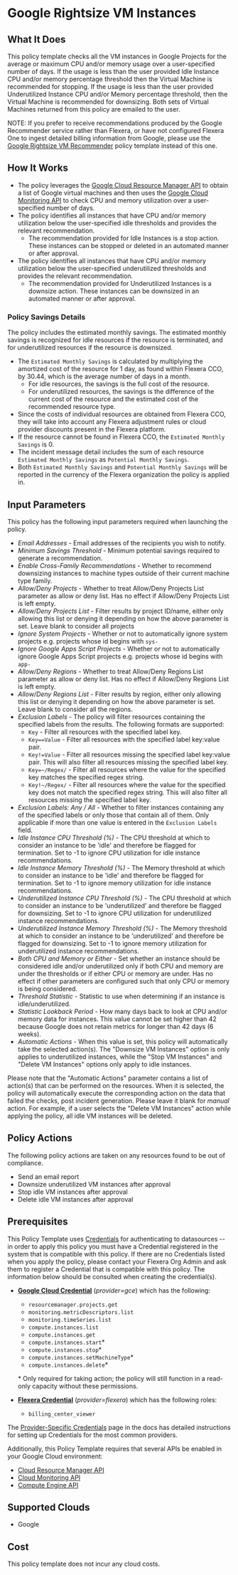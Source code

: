 # Google Rightsize VM Instances

## What It Does

This policy template checks all the VM instances in Google Projects for the average or maximum CPU and/or memory usage over a user-specified number of days. If the usage is less than the user provided Idle Instance CPU and/or memory percentage threshold then the Virtual Machine is recommended for stopping. If the usage is less than the user provided Underutilized Instance CPU and/or Memory percentage threshold, then the Virtual Machine is recommended for downsizing. Both sets of Virtual Machines returned from this policy are emailed to the user.

NOTE: If you prefer to receive recommendations produced by the Google Recommender service rather than Flexera, or have not configured Flexera One to ingest detailed billing information from Google, please use the [Google Rightsize VM Recommender](https://github.com/flexera-public/policy_templates/tree/master/cost/google/rightsize_vm_recommendations) policy template instead of this one.

## How It Works

- The policy leverages the [Google Cloud Resource Manager API](https://console.cloud.google.com/flows/enableapi?apiid=cloudresourcemanager.googleapis.com) to obtain a list of Google virtual machines and then uses the [Google Cloud Monitoring API](https://console.cloud.google.com/flows/enableapi?apiid=monitoring.googleapis.com) to check CPU and memory utilization over a user-specified number of days.
- The policy identifies all instances that have CPU and/or memory utilization below the user-specified idle thresholds and provides the relevant recommendation.
  - The recommendation provided for Idle Instances is a stop action. These instances can be stopped or deleted in an automated manner or after approval.
- The policy identifies all instances that have CPU and/or memory utilization below the user-specified underutilized thresholds and provides the relevant recommendation.
  - The recommendation provided for Underutilized Instances is a downsize action. These instances can be downsized in an automated manner or after approval.

### Policy Savings Details

The policy includes the estimated monthly savings. The estimated monthly savings is recognized for idle resources if the resource is terminated, and for underutilized resources if the resource is downsized.

- The `Estimated Monthly Savings` is calculated by multiplying the amortized cost of the resource for 1 day, as found within Flexera CCO, by 30.44, which is the average number of days in a month.
  - For idle resources, the savings is the full cost of the resource.
  - For underutilized resources, the savings is the difference of the current cost of the resource and the estimated cost of the recommended resource type.
- Since the costs of individual resources are obtained from Flexera CCO, they will take into account any Flexera adjustment rules or cloud provider discounts present in the Flexera platform.
- If the resource cannot be found in Flexera CCO, the `Estimated Monthly Savings` is 0.
- The incident message detail includes the sum of each resource `Estimated Monthly Savings` as `Potential Monthly Savings`.
- Both `Estimated Monthly Savings` and `Potential Monthly Savings` will be reported in the currency of the Flexera organization the policy is applied in.

## Input Parameters

This policy has the following input parameters required when launching the policy.

- *Email Addresses* - Email addresses of the recipients you wish to notify.
- *Minimum Savings Threshold* - Minimum potential savings required to generate a recommendation.
- *Enable Cross-Family Recommendations* - Whether to recommend downsizing instances to machine types outside of their current machine type family.
- *Allow/Deny Projects* - Whether to treat Allow/Deny Projects List parameter as allow or deny list. Has no effect if Allow/Deny Projects List is left empty.
- *Allow/Deny Projects List* - Filter results by project ID/name, either only allowing this list or denying it depending on how the above parameter is set. Leave blank to consider all projects
- *Ignore System Projects* - Whether or not to automatically ignore system projects e.g. projects whose id begins with `sys-`
- *Ignore Google Apps Script Projects* - Whether or not to automatically ignore Google Apps Script projects e.g. projects whose id begins with `app-`
- *Allow/Deny Regions* - Whether to treat Allow/Deny Regions List parameter as allow or deny list. Has no effect if Allow/Deny Regions List is left empty.
- *Allow/Deny Regions List* - Filter results by region, either only allowing this list or denying it depending on how the above parameter is set. Leave blank to consider all the regions.
- *Exclusion Labels* - The policy will filter resources containing the specified labels from the results. The following formats are supported:
  - `Key` - Filter all resources with the specified label key.
  - `Key==Value` - Filter all resources with the specified label key:value pair.
  - `Key!=Value` - Filter all resources missing the specified label key:value pair. This will also filter all resources missing the specified label key.
  - `Key=~/Regex/` - Filter all resources where the value for the specified key matches the specified regex string.
  - `Key!~/Regex/` - Filter all resources where the value for the specified key does not match the specified regex string. This will also filter all resources missing the specified label key.
- *Exclusion Labels: Any / All* - Whether to filter instances containing any of the specified labels or only those that contain all of them. Only applicable if more than one value is entered in the `Exclusion Labels` field.
- *Idle Instance CPU Threshold (%)* - The CPU threshold at which to consider an instance to be 'idle' and therefore be flagged for termination. Set to -1 to ignore CPU utilization for idle instance recommendations.
- *Idle Instance Memory Threshold (%)* - The Memory threshold at which to consider an instance to be 'idle' and therefore be flagged for termination. Set to -1 to ignore memory utilization for idle instance recommendations.
- *Underutilized Instance CPU Threshold (%)* - The CPU threshold at which to consider an instance to be 'underutilized' and therefore be flagged for downsizing. Set to -1 to ignore CPU utilization for underutilized instance recommendations.
- *Underutilized Instance Memory Threshold (%)* - The Memory threshold at which to consider an instance to be 'underutilized' and therefore be flagged for downsizing. Set to -1 to ignore memory utilization for underutilized instance recommendations.
- *Both CPU and Memory or Either* - Set whether an instance should be considered idle and/or underutilized only if both CPU and memory are under the thresholds or if either CPU or memory are under. Has no effect if other parameters are configured such that only CPU or memory is being considered.
- *Threshold Statistic* - Statistic to use when determining if an instance is idle/underutilized.
- *Statistic Lookback Period* - How many days back to look at CPU and/or memory data for instances. This value cannot be set higher than 42 because Google does not retain metrics for longer than 42 days (6 weeks).
- *Automatic Actions* - When this value is set, this policy will automatically take the selected action(s). The "Downsize VM Instances" option is only applies to underutilized instances, while the "Stop VM Instances" and "Delete VM Instances" options only apply to idle instances.

Please note that the "Automatic Actions" parameter contains a list of action(s) that can be performed on the resources. When it is selected, the policy will automatically execute the corresponding action on the data that failed the checks, post incident generation. Please leave it blank for *manual* action. For example, if a user selects the "Delete VM Instances" action while applying the policy, all idle VM instances will be deleted.

## Policy Actions

The following policy actions are taken on any resources found to be out of compliance.

- Send an email report
- Downsize underutilized VM instances after approval
- Stop idle VM instances after approval
- Delete idle VM instances after approval

## Prerequisites

This Policy Template uses [Credentials](https://docs.flexera.com/flexera/EN/Automation/ManagingCredentialsExternal.htm) for authenticating to datasources -- in order to apply this policy you must have a Credential registered in the system that is compatible with this policy. If there are no Credentials listed when you apply the policy, please contact your Flexera Org Admin and ask them to register a Credential that is compatible with this policy. The information below should be consulted when creating the credential(s).

- [**Google Cloud Credential**](https://docs.flexera.com/flexera/EN/Automation/ProviderCredentials.htm#automationadmin_4083446696_1121577) (*provider=gce*) which has the following:
  - `resourcemanager.projects.get`
  - `monitoring.metricDescriptors.list`
  - `monitoring.timeSeries.list`
  - `compute.instances.list`
  - `compute.instances.get`
  - `compute.instances.start`*
  - `compute.instances.stop`*
  - `compute.instances.setMachineType`*
  - `compute.instances.delete`*

  \* Only required for taking action; the policy will still function in a read-only capacity without these permissions.

- [**Flexera Credential**](https://docs.flexera.com/flexera/EN/Automation/ProviderCredentials.htm) (*provider=flexera*) which has the following roles:
  - `billing_center_viewer`

The [Provider-Specific Credentials](https://docs.flexera.com/flexera/EN/Automation/ProviderCredentials.htm) page in the docs has detailed instructions for setting up Credentials for the most common providers.

Additionally, this Policy Template requires that several APIs be enabled in your Google Cloud environment:

- [Cloud Resource Manager API](https://console.cloud.google.com/flows/enableapi?apiid=cloudresourcemanager.googleapis.com)
- [Cloud Monitoring API](https://console.cloud.google.com/flows/enableapi?apiid=monitoring.googleapis.com)
- [Compute Engine API](https://console.cloud.google.com/flows/enableapi?apiid=compute.googleapis.com)

## Supported Clouds

- Google

## Cost

This policy template does not incur any cloud costs.
